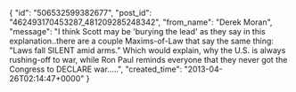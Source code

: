  {
   "id": "506532599382677",
   "post_id": "462493170453287_481209285248342",
   "from_name": "Derek Moran",
   "message": "I think Scott may be 'burying the lead' as they say in this explanation..there are a couple Maxims-of-Law that say the same thing: \"Laws fall SILENT amid arms.\" Which would explain, why the U.S. is always rushing-off to war, while Ron Paul reminds everyone that they never got the Congress to DECLARE war.....",
   "created_time": "2013-04-26T02:14:47+0000"
 }
